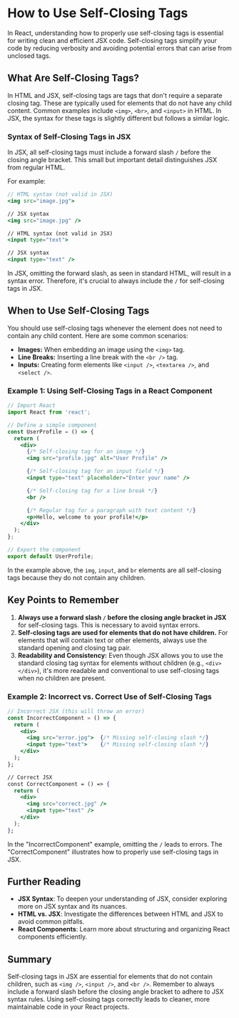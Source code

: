 # How to Use Self-Closing Tags

In React, understanding how to properly use self-closing tags is essential for writing clean and efficient JSX code. Self-closing tags simplify your code by reducing verbosity and avoiding potential errors that can arise from unclosed tags.

## What Are Self-Closing Tags?

In HTML and JSX, self-closing tags are tags that don't require a separate closing tag. These are typically used for elements that do not have any child content. Common examples include `<img>`, `<br>`, and `<input>` in HTML. In JSX, the syntax for these tags is slightly different but follows a similar logic.

### Syntax of Self-Closing Tags in JSX

In JSX, all self-closing tags must include a forward slash `/` before the closing angle bracket. This small but important detail distinguishes JSX from regular HTML.

For example:

```jsx
// HTML syntax (not valid in JSX)
<img src="image.jpg">

// JSX syntax
<img src="image.jpg" />

// HTML syntax (not valid in JSX)
<input type="text">

// JSX syntax
<input type="text" />
```

In JSX, omitting the forward slash, as seen in standard HTML, will result in a syntax error. Therefore, it's crucial to always include the `/` for self-closing tags in JSX.

## When to Use Self-Closing Tags

You should use self-closing tags whenever the element does not need to contain any child content. Here are some common scenarios:

- **Images:** When embedding an image using the `<img>` tag.
- **Line Breaks:** Inserting a line break with the `<br />` tag.
- **Inputs:** Creating form elements like `<input />`, `<textarea />`, and `<select />`.

### Example 1: Using Self-Closing Tags in a React Component

```jsx
// Import React
import React from 'react';

// Define a simple component
const UserProfile = () => {
  return (
    <div>
      {/* Self-closing tag for an image */}
      <img src="profile.jpg" alt="User Profile" />

      {/* Self-closing tag for an input field */}
      <input type="text" placeholder="Enter your name" />

      {/* Self-closing tag for a line break */}
      <br />

      {/* Regular tag for a paragraph with text content */}
      <p>Hello, welcome to your profile!</p>
    </div>
  );
};

// Export the component
export default UserProfile;
```

In the example above, the `img`, `input`, and `br` elements are all self-closing tags because they do not contain any children.

## Key Points to Remember

1. **Always use a forward slash `/` before the closing angle bracket in JSX** for self-closing tags. This is necessary to avoid syntax errors.
2. **Self-closing tags are used for elements that do not have children.** For elements that will contain text or other elements, always use the standard opening and closing tag pair.
3. **Readability and Consistency:** Even though JSX allows you to use the standard closing tag syntax for elements without children (e.g., `<div></div>`), it's more readable and conventional to use self-closing tags when no children are present.

### Example 2: Incorrect vs. Correct Use of Self-Closing Tags

```jsx
// Incorrect JSX (this will throw an error)
const IncorrectComponent = () => {
  return (
    <div>
      <img src="error.jpg">  {/* Missing self-closing slash */}
      <input type="text">    {/* Missing self-closing slash */}
    </div>
  );
};

// Correct JSX
const CorrectComponent = () => {
  return (
    <div>
      <img src="correct.jpg" />
      <input type="text" />
    </div>
  );
};
```

In the "IncorrectComponent" example, omitting the `/` leads to errors. The "CorrectComponent" illustrates how to properly use self-closing tags in JSX.

## Further Reading

- **JSX Syntax**: To deepen your understanding of JSX, consider exploring more on JSX syntax and its nuances.
- **HTML vs. JSX**: Investigate the differences between HTML and JSX to avoid common pitfalls.
- **React Components**: Learn more about structuring and organizing React components efficiently.

## Summary

Self-closing tags in JSX are essential for elements that do not contain children, such as `<img />`, `<input />`, and `<br />`. Remember to always include a forward slash before the closing angle bracket to adhere to JSX syntax rules. Using self-closing tags correctly leads to cleaner, more maintainable code in your React projects.